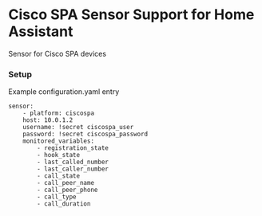 # Cisco SPA Sensor Support for Home Assistant

Sensor for Cisco SPA devices  
### Setup


Example configuration.yaml entry

```
sensor:
    - platform: ciscospa
    host: 10.0.1.2
    username: !secret ciscospa_user
    password: !secret ciscospa_password
    monitored_variables:
        - registration_state
        - hook_state
        - last_called_number
        - last_caller_number
        - call_state
        - call_peer_name
        - call_peer_phone
        - call_type
        - call_duration
```